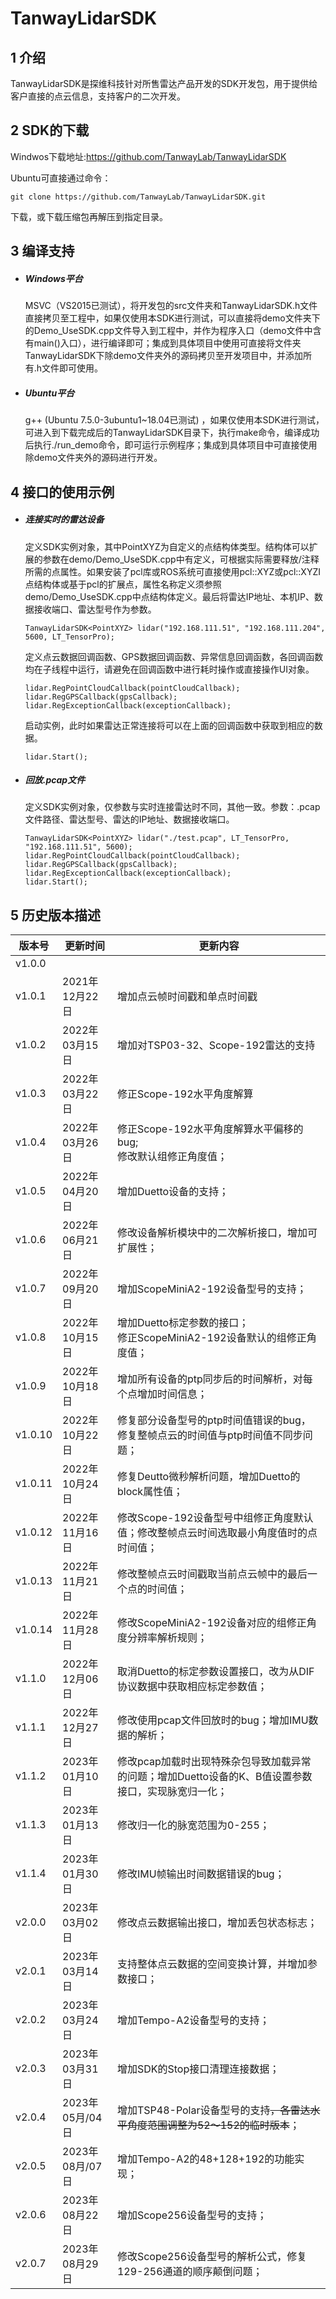 # TanwayLidarSDK

## 1 介绍

TanwayLidarSDK是探维科技针对所售雷达产品开发的SDK开发包，用于提供给客户直接的点云信息，支持客户的二次开发。

## 2 SDK的下载

Windwos下载地址:https://github.com/TanwayLab/TanwayLidarSDK

Ubuntu可直接通过命令：

```
git clone https://github.com/TanwayLab/TanwayLidarSDK.git
```

下载，或下载压缩包再解压到指定目录。

## 3 编译支持

- ##### Windows平台

  MSVC（VS2015已测试），将开发包的src文件夹和TanwayLidarSDK.h文件直接拷贝至工程中，如果仅使用本SDK进行测试，可以直接将demo文件夹下的Demo_UseSDK.cpp文件导入到工程中，并作为程序入口（demo文件中含有main()入口），进行编译即可；集成到具体项目中使用可直接将文件夹TanwayLidarSDK下除demo文件夹外的源码拷贝至开发项目中，并添加所有.h文件即可使用。

- ##### Ubuntu平台

  g++ (Ubuntu 7.5.0-3ubuntu1~18.04已测试) ，如果仅使用本SDK进行测试，可进入到下载完成后的TanwayLidarSDK目录下，执行make命令，编译成功后执行./run_demo命令，即可运行示例程序；集成到具体项目中可直接使用除demo文件夹外的源码进行开发。

## 4 接口的使用示例

- ##### 连接实时的雷达设备

  定义SDK实例对象，其中PointXYZ为自定义的点结构体类型。结构体可以扩展的参数在demo/Demo_UseSDK.cpp中有定义，可根据实际需要释放/注释所需的点属性。如果安装了pcl库或ROS系统可直接使用pcl::XYZ或pcl::XYZI点结构体或基于pcl的扩展点，属性名称定义须参照demo/Demo_UseSDK.cpp中点结构体定义。最后将雷达IP地址、本机IP、数据接收端口、雷达型号作为参数。

  ```
  TanwayLidarSDK<PointXYZ> lidar("192.168.111.51", "192.168.111.204", 5600, LT_TensorPro);
  ```

  定义点云数据回调函数、GPS数据回调函数、异常信息回调函数，各回调函数均在子线程中运行，请避免在回调函数中进行耗时操作或直接操作UI对象。

  ```
  lidar.RegPointCloudCallback(pointCloudCallback);
  lidar.RegGPSCallback(gpsCallback);
  lidar.RegExceptionCallback(exceptionCallback);
  ```

  启动实例，此时如果雷达正常连接将可以在上面的回调函数中获取到相应的数据。 

  ```
  lidar.Start();
  ```

- ##### 回放.pcap文件

  定义SDK实例对象，仅参数与实时连接雷达时不同，其他一致。参数：.pcap文件路径、雷达型号、雷达的IP地址、数据接收端口。

  ```
  TanwayLidarSDK<PointXYZ> lidar("./test.pcap", LT_TensorPro, "192.168.111.51", 5600);
  lidar.RegPointCloudCallback(pointCloudCallback);
  lidar.RegGPSCallback(gpsCallback);
  lidar.RegExceptionCallback(exceptionCallback);
  lidar.Start();
  ```

## 5 历史版本描述

| 版本号  | 更新时间        | 更新内容                                                     |
| ------- | --------------- | ------------------------------------------------------------ |
| v1.0.0  |                 |                                                              |
| v1.0.1  | 2021年12月22日  | 增加点云帧时间戳和单点时间戳                                 |
| v1.0.2  | 2022年03月15日  | 增加对TSP03-32、Scope-192雷达的支持                          |
| v1.0.3  | 2022年03月22日  | 修正Scope-192水平角度解算                                    |
| v1.0.4  | 2022年03月26日  | 修正Scope-192水平角度解算水平偏移的bug;<br />修改默认组修正角度值； |
| v1.0.5  | 2022年04月20日  | 增加Duetto设备的支持；                                       |
| v1.0.6  | 2022年06月21日  | 修改设备解析模块中的二次解析接口，增加可扩展性；             |
| v1.0.7  | 2022年09月20日  | 增加ScopeMiniA2-192设备型号的支持；                          |
| v1.0.8  | 2022年10月15日  | 增加Duetto标定参数的接口；<br />修正ScopeMiniA2-192设备默认的组修正角度值； |
| v1.0.9  | 2022年10月18日  | 增加所有设备的ptp同步后的时间解析，对每个点增加时间信息；    |
| v1.0.10 | 2022年10月22日  | 修复部分设备型号的ptp时间值错误的bug，修复整帧点云的时间值与ptp时间值不同步问题； |
| v1.0.11 | 2022年10月24日  | 修复Deutto微秒解析问题，增加Duetto的block属性值；            |
| v1.0.12 | 2022年11月16日  | 修改Scope-192设备型号中组修正角度默认值；修改整帧点云时间选取最小角度值时的点时间值； |
| v1.0.13 | 2022年11月21日  | 修改整帧点云时间戳取当前点云帧中的最后一个点的时间值；       |
| v1.0.14 | 2022年11月28日  | 修改ScopeMiniA2-192设备对应的组修正角度分辨率解析规则；      |
| v1.1.0  | 2022年12月06日  | 取消Duetto的标定参数设置接口，改为从DIF协议数据中获取相应标定参数值； |
| v1.1.1  | 2022年12月27日  | 修改使用pcap文件回放时的bug；增加IMU数据的解析；             |
| v1.1.2  | 2023年01月10日  | 修改pcap加载时出现特殊杂包导致加载异常的问题；增加Duetto设备的K、B值设置参数接口，实现脉宽归一化； |
| v1.1.3  | 2023年01月13日  | 修改归一化的脉宽范围为0-255；                                |
| v1.1.4  | 2023年01月30日  | 修改IMU帧输出时间数据错误的bug；                             |
| v2.0.0  | 2023年03月02日  | 修改点云数据输出接口，增加丢包状态标志；                     |
| v2.0.1  | 2023年03月14日  | 支持整体点云数据的空间变换计算，并增加参数接口；             |
| v2.0.2  | 2023年03月24日  | 增加Tempo-A2设备型号的支持；                                 |
| v2.0.3  | 2023年03月31日  | 增加SDK的Stop接口清理连接数据；                              |
| v2.0.4  | 2023年05月/04日 | 增加TSP48-Polar设备型号的支持~~，各雷达水平角度范围调整为52～152的临时版本~~； |
| v2.0.5  | 2023年08月/07日 | 增加Tempo-A2的48+128+192的功能实现；                         |
| v2.0.6  | 2023年08月22日  | 增加Scope256设备型号的支持；                                 |
| v2.0.7  | 2023年08月29日  | 修改Scope256设备型号的解析公式，修复129-256通道的顺序颠倒问题； |
